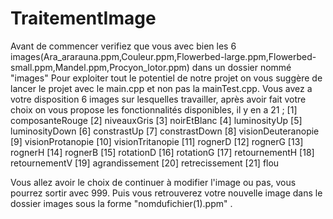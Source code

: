 # TraitementImage

Avant de commencer verifiez que vous avec bien les 6 images(Ara_ararauna.ppm,Couleur.ppm,Flowerbed-large.ppm,Flowerbed-small.ppm,Mandel.ppm,Procyon_lotor.ppm) dans un dossier nommé "images"
Pour exploiter tout le potentiel de notre projet on vous suggère de lancer le projet avec le main.cpp et non pas la mainTest.cpp. Vous avez a votre disposition 6 images sur lesquelles travailler, après avoir fait votre choix on vous propose les fonctionnalités disponibles, il y en a 21 ;
[1] composanteRouge
[2] niveauxGris
[3] noirEtBlanc
[4] luminosityUp
[5] luminosityDown
[6] constrastUp
[7] constrastDown
[8] visionDeuteranopie
[9] visionProtanopie
[10] visionTritanopie
[11] rognerD
[12] rognerG
[13] rognerH
[14] rognerB
[15] rotationD
[16] rotationG
[17] retournementH
[18] retournementV
[19] agrandissement
[20] retrecissement
[21] flou

Vous allez avoir le choix de continuer à modifier l'image ou pas, vous pourrez sortir avec 999. Puis vous retrouverez votre nouvelle image dans le dossier images sous la forme "nomdufichier(1).ppm" .